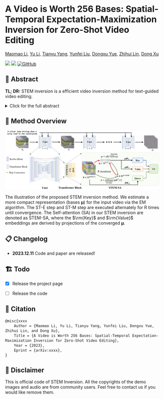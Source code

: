 # A Video is Worth 256 Bases: Spatial-Temporal Expectation-Maximization Inversion for Zero-Shot Video Editing

[Maomao Li](https://scholar.google.com/citations?user=ym_t6QYAAAAJ&hl=en&oi=ao), 
[Yu Li](https://yu-li.github.io/), 
[Tianyu Yang](https://tianyu-yang.com), 
[Yunfei Liu](https://scholar.google.com/citations?user=B1Z1vTMAAAAJ&hl=zh-CN), 
[Dongxu Yue](), 
[Zhihui Lin](https://scholar.google.com.hk/citations?hl=zh-CN&user=t4et8FEAAAAJ), 
[Dong Xu](https://scholar.google.com/citations?user=7Hdu5k4AAAAJ&hl=en&oi=ao)


<a href='https://arxiv.org/abs/2310.15081'><img src='https://img.shields.io/badge/ArXiv-2310.15081-red'></a> 
<a href='https://stem-inv.github.io/page/'><img src='https://img.shields.io/badge/Project-Page-Green'></a>
[![GitHub](https://img.shields.io/github/stars/STEM-Inv/stem-inv.svg?style=social&label=Stars)](https://github.com/STEM-Inv/stem-inv)




## 🦴 Abstract
<b>TL; DR:</b> STEM inversion is a efficient video inversion method for text-guided video editing.

<details><summary>Click for the full abstract</summary>

> We present a video inversion approach for zero-shot video editing, which aims to model the input video with low-rank representation during the inversion process. The existing video editing methods usually apply the typical 2D DDIM inversion or naive spatial-temporal DDIM inversion before editing, which leverages time-varying representation for each frame to derive noisy latent. Unlike most existing approaches, we propose a Spatial-Temporal Expectation-Maximization (STEM) inversion, which formulates the dense video feature under an expectation-maximization manner and iteratively estimates a more compact basis set to represent the whole video. Each frame applies the fixed and global representation for inversion, which is more friendly for temporal consistency during reconstruction and editing. Extensive qualitative and quantitative experiments demonstrate that our STEM inversion can achieve consistent improvement on two state-of-the-art video editing methods.
</details>

## 🚀 Method Overview
<div align="center">
    <img src='images/STEM_DDIM_inv.png'/>
</div>

The illustration of the proposed STEM inversion method. We estimate a more compact representation (bases $\mathbf{\mu}$) for the input video via the EM algorithm. The ST-E step and ST-M step are executed alternately for R times until convergence. The Self-attention (SA) in our STEM inversion are denoted as STEM-SA, where the $\rm{Key}$ and $\rm{Value}$ embeddings are  derived by projections of the converged $\mathbf{\mu}$.

## 📋 Changelog

- **2023.12.11** Code and paper are released!

## 🏗️ Todo

- [x] Release the project page
- [ ] Release the code




## 📎 Citation 

```
@misc{xxxx
    Author = {Maomao Li, Yu Li, Tianyu Yang, Yunfei Liu, Dongxu Yue, Zhihui Lin, and Dong Xu},
    Title = {A Video is Worth 256 Bases: Spatial-Temporal Expectation-Maximization Inversion for Zero-Shot Video Editing},
    Year = {2023},
    Eprint = {arXiv:xxxx},
}
``` 




## 📣 Disclaimer

This is official code of STEM Inversion.
All the copyrights of the demo images and audio are from community users. 
Feel free to contact us if you would like remove them.
